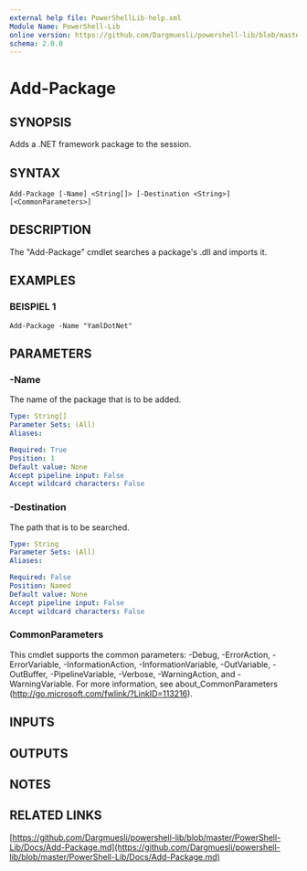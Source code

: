 ```yaml
---
external help file: PowerShellLib-help.xml
Module Name: PowerShell-Lib
online version: https://github.com/Dargmuesli/powershell-lib/blob/master/PowerShell-Lib/Docs/Add-Package.md
schema: 2.0.0
---
```


# Add-Package

## SYNOPSIS
Adds a .NET framework package to the session.

## SYNTAX

```
Add-Package [-Name] <String[]> [-Destination <String>] [<CommonParameters>]
```

## DESCRIPTION
The "Add-Package" cmdlet searches a package's .dll and imports it.

## EXAMPLES

### BEISPIEL 1
```
Add-Package -Name "YamlDotNet"
```

## PARAMETERS

### -Name
The name of the package that is to be added.

```yaml
Type: String[]
Parameter Sets: (All)
Aliases:

Required: True
Position: 1
Default value: None
Accept pipeline input: False
Accept wildcard characters: False
```

### -Destination
The path that is to be searched.

```yaml
Type: String
Parameter Sets: (All)
Aliases:

Required: False
Position: Named
Default value: None
Accept pipeline input: False
Accept wildcard characters: False
```

### CommonParameters
This cmdlet supports the common parameters: -Debug, -ErrorAction, -ErrorVariable, -InformationAction, -InformationVariable, -OutVariable, -OutBuffer, -PipelineVariable, -Verbose, -WarningAction, and -WarningVariable.
For more information, see about_CommonParameters (http://go.microsoft.com/fwlink/?LinkID=113216).

## INPUTS

## OUTPUTS

## NOTES

## RELATED LINKS

[https://github.com/Dargmuesli/powershell-lib/blob/master/PowerShell-Lib/Docs/Add-Package.md](https://github.com/Dargmuesli/powershell-lib/blob/master/PowerShell-Lib/Docs/Add-Package.md)

